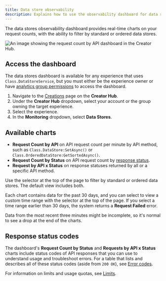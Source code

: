 ```yaml
---
title: Data store observability
description: Explains how to use the observability dashboard for data stores.
---
```


The data stores observability dashboard provides real-time charts on your request counts, with the ability to filter by standard or ordered data stores.

![An image showing the request count by API dashboard in the Creator Hub.](../../assets/data/data-store/Data-Store-API.png)

## Access the dashboard

The data stores dashboard is available for any experience that uses `Class.DataStoreService`, but you must either be the experience owner or have [analytics group permissions](../../production/analytics/analytics-dashboard.md#grant-group-permission) to access the dashboard.

1. Navigate to the [Creations](https://create.roblox.com/dashboard/creations) page on the **Creator Hub**.
2. Under the **Creator Hub** dropdown, select your account or the group owning the target experience.
3. Select the experience.
4. In the **Monitoring** dropdown, select **Data Stores**.

## Available charts

- **Request Count by API** on API request count per minute by API method, such as `Class.DataStore:SetAsync()` or `Class.OrderedDataStore:GetSortedAsync()`.
- **Request Count by Status** on API request count by [response status](#response-status-codes).
- **Request by API x Status** on response statuses returned by all or a specific API method.

Use the selector at the top of the page to filter by standard or ordered data stores. The default view includes both.

Each chart contains data for the past 30 days, and you can select to view a custom time range with the selector at the top of the page. If you select a time range earlier than 30 days, the system returns a **Request Failed** error.

Data from the most recent three minutes might be incomplete, so it's normal to see a drop at the end of the charts.

## Response status codes

The dashboard's **Request Count by Status** and **Requests by API x Status** charts include status codes of API responses that you can use to understand usage and troubleshoot errors. For a table that lists and describes all of these status codes (aside from `200 OK`), see [Error codes](index.md#error-codes).

For information on limits and usage quotas, see [Limits](index.md#limits).
